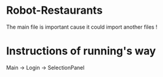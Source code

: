 # Robot-Restaurants
The main file is important cause it could import another files !

# Instructions of running's way

Main -> Login -> SelectionPanel
